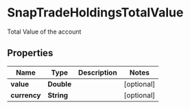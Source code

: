 

# SnapTradeHoldingsTotalValue

Total Value of the account

## Properties

| Name | Type | Description | Notes |
|------------ | ------------- | ------------- | -------------|
|**value** | **Double** |  |  [optional] |
|**currency** | **String** |  |  [optional] |



